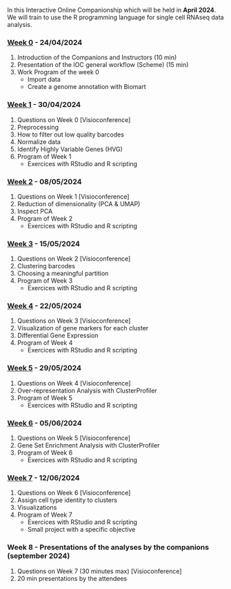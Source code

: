 In this Interactive Online Companionship which will be held in **April 2024**.
We will train to use the R programming language for single cell RNAseq data analysis.

### [Week 0](./00_IOCsc_week0.md) - 24/04/2024

1. Introduction of the Companions and Instructors (10 min)
2. Presentation of the IOC general workflow (Scheme) (15 min)
3. Work Program of the week 0  
    - Import data  
    - Create a genome annotation with Biomart  

### [Week 1](./01_IOCsc_week1.md) - 30/04/2024

1. Questions on Week 0 [Visioconference]
2. Preprocessing
3. How to filter out low quality barcodes
4. Normalize data
5. Identify Highly Variable Genes (HVG)
6. Program of Week 1  
    - Exercices with RStudio and R scripting  

### [Week 2](./02_IOCsc_week2.md) - 08/05/2024

1. Questions on Week 1 [Visioconference]
2. Reduction of dimensionality (PCA & UMAP)
3. Inspect PCA
4. Program of Week 2  
    - Exercices with RStudio and R scripting

### [Week 3](./03_IOCsc_week3.md) - 15/05/2024

1. Questions on Week 2 [Visioconference]
2. Clustering barcodes
3. Choosing a meaningful partition
4. Program of Week 3  
    - Exercices with RStudio and R scripting

### [Week 4](./04_IOCsc_week4.md) - 22/05/2024

1. Questions on Week 3 [Visioconference]
2. Visualization of gene markers for each cluster
3. Differential Gene Expression
4. Program of Week 4  
    - Exercices with RStudio and R scripting

### [Week 5](./05_IOCsc_week5.md) - 29/05/2024

1. Questions on Week 4 [Visioconference]
2. Over-representation Analysis with ClusterProfiler
3. Program of Week 5  
    - Exercices with RStudio and R scripting

### [Week 6](./06_IOCsc_week6.md) - 05/06/2024

1. Questions on Week 5 [Visioconference]
2. Gene Set Enrichment Analysis with ClusterProfiler
3. Program of Week 6
    - Exercices with RStudio and R scripting

### [Week 7](./07_IOCsc_week7.md) - 12/06/2024

1. Questions on Week 6 [Visioconference]
2. Assign cell type identity to clusters
3. Visualizations
4. Program of Week 7  
    - Exercices with RStudio and R scripting  
    - Small project with a specific objective

### Week 8 - Presentations of the analyses by the companions (september 2024)

1. Questions on Week 7 (30 minutes max) [Visioconference]
2. 20 min presentations by the attendees
